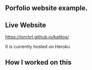 ## Porfolio website example.

## Live Website

https://jorchrl.github.io/katitos/

It is currently hosted on Heroku

## How I worked on this

##
